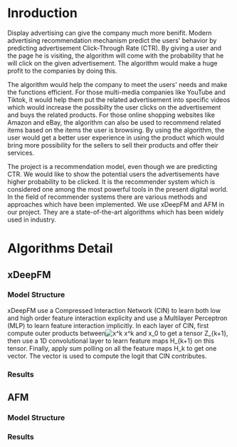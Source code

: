 # Inroduction

Display advertising can give the company much more benifit. Modern advertising recommendation mechanism predict the users' behavior by predicting advertisement Click-Through Rate (CTR). By giving a user and the page he is visiting, the algorithm will come with the probability that he will click on the given advertisement. The algorithm would make a huge profit to the companies by doing this.

The algorithm would help the company to meet the users' needs and make the functions efficient. For those multi-media companies like YouTube and Tiktok, it would help them put the related advertisement into specific videos which would increase the possibilty the user clicks on the advertisement and buys the related products. For those online shopping websites like Amazon and eBay, the algorithm can also be used to recommend related items based on the items the user is browsing. By using the algorithm, the user would get a better user experience in using the product which would bring more possibility for the sellers to sell their products and offer their services.

The project is a recommendation model, even though we are predicting CTR. We would like to show the potential users the advertisements have higher probability to be clicked. It is the recommender system which is considered one among the most powerful tools in the present digital world. In the field of recommender systems there are various methods and approaches which have been implemented. We use xDeepFM and AFM in our project. They are a state-of-the-art algorithms which has been widely used in industry.

# Algorithms Detail
## xDeepFM
### Model Structure

xDeepFM use a Compressed Interaction Network (CIN) to learn both low and high order feature interaction explicity and use a Multilayer Perceptron (MLP) to learn feature interaction implicitly. In each layer of CIN, first compute outer products between![x^k](https://user-images.githubusercontent.com/49369552/117372664-7140dd00-aefc-11eb-9723-e015527501e2.png)
 x^k and x_0 to get a tensor Z_{k+1}, then use a 1D convolutional layer to learn feature maps H_{k+1} on this tensor. Finally, apply sum polling on all the feature maps H_k to get one vector. The vector is used to compute the logit that CIN contributes.
### Results

## AFM
### Model Structure

### Results

